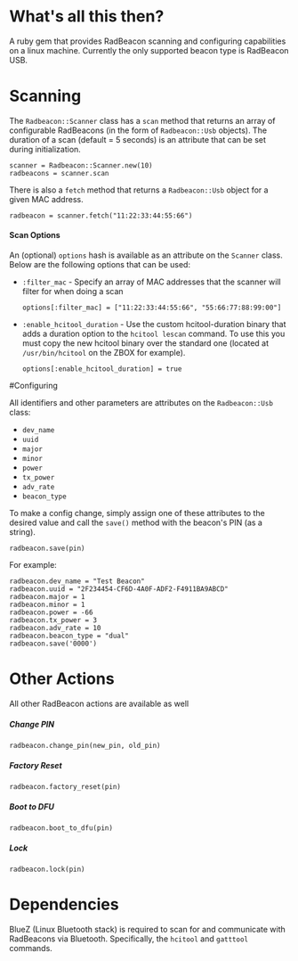 # What's all this then?

A ruby gem that provides RadBeacon scanning and configuring capabilities on a linux machine.  Currently the only supported beacon type is RadBeacon USB.  

# Scanning

The `Radbeacon::Scanner` class has a `scan` method that returns an array of configurable RadBeacons (in the form of `Radbeacon::Usb` objects).  The duration of a scan (default = 5 seconds) is an attribute that can be set during initialization.  

```
scanner = Radbeacon::Scanner.new(10)
radbeacons = scanner.scan
```

There is also a `fetch` method that returns a `Radbeacon::Usb` object for a given MAC address.

```
radbeacon = scanner.fetch("11:22:33:44:55:66")
```

#### Scan Options

An (optional) `options` hash is available as an attribute on the `Scanner` class.  Below are the following options that can be used:

- `:filter_mac` - Specify an array of MAC addresses that the scanner will filter for when doing a scan

  ```
  options[:filter_mac] = ["11:22:33:44:55:66", "55:66:77:88:99:00"]
  ```

- `:enable_hcitool_duration` - Use the custom hcitool-duration binary that adds a duration option to the `hcitool lescan` command.  To use this you must copy the new hcitool binary over the standard one (located at `/usr/bin/hcitool` on the ZBOX for example).

  ```
  options[:enable_hcitool_duration] = true
  ```

#Configuring

All identifiers and other parameters are attributes on the `Radbeacon::Usb` class:

- `dev_name`
- `uuid`
- `major`
- `minor`
- `power`
- `tx_power`
- `adv_rate`
- `beacon_type`

To make a config change, simply assign one of these attributes to the desired value and call the `save()` method with the beacon's PIN (as a string).

```
radbeacon.save(pin)
```

For example:

```
radbeacon.dev_name = "Test Beacon"
radbeacon.uuid = "2F234454-CF6D-4A0F-ADF2-F4911BA9ABCD"
radbeacon.major = 1
radbeacon.minor = 1
radbeacon.power = -66
radbeacon.tx_power = 3
radbeacon.adv_rate = 10
radbeacon.beacon_type = "dual"
radbeacon.save('0000')
```

# Other Actions

All other RadBeacon actions are available as well

##### Change PIN
```
radbeacon.change_pin(new_pin, old_pin)
```

##### Factory Reset
```
radbeacon.factory_reset(pin)
```

##### Boot to DFU
```
radbeacon.boot_to_dfu(pin)
```

##### Lock
```
radbeacon.lock(pin)
```

# Dependencies

BlueZ (Linux Bluetooth stack) is required to scan for and communicate with RadBeacons via Bluetooth.  Specifically, the `hcitool` and `gatttool` commands.

